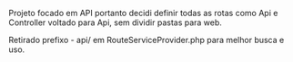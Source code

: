 Projeto focado em API
portanto decidi definir todas as rotas como Api e Controller voltado para Api, sem dividir pastas para web.

Retirado prefixo - api/
em RouteServiceProvider.php
para melhor busca e uso.
